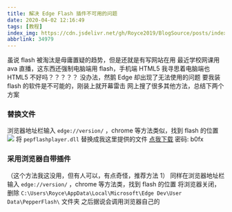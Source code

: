 ```yaml
---
title: 解决 Edge Flash 插件不可用的问题
date: 2020-04-02 12:16:49
tags: [教程]
index_img: https://cdn.jsdelivr.net/gh/Royce2019/BlogSource/posts/index_img/03.webp
abbrlink: 34979
---
```


虽说 flash 被淘汰是毋庸置疑的趋势，但是还就是有写网站在用
最近学校网课用 ava 直播，这东西还强制电脑端用 flash，手机端 HTML5
我寻思着电脑端也 HTML5 不好吗？？？？？
没办法，然鹅 Edge 却出现了无法使用的问题
要我装 flash 的软件是不可能的，刚装上就开幕雷击
网上搜了很多其他方法，总结下两个方案

### 替换文件
浏览器地址栏输入 `edge://version/` ，chrome 等方法类似，找到 flash 的位置
![](https://royce-img.oss-cn-beijing.aliyuncs.com/34979/01.webp)
将 `pepflashplayer.dll` 替换成我这里提供的文件
<a class="BoxButton" href="https://www.lanzous.com/iawvd9a">点我下载</a>
密码: b0fx

### 采用浏览器自带插件
（这个方法我这没用，但有人可以，有点奇怪，推荐方法 1）
同样在浏览器地址栏输入 `edge://version/` ，chrome 等方法类，找到 flash 的位置
将浏览器关闭，删除 `C:\Users\Royce\AppData\Local\Microsoft\Edge Dev\User Data\PepperFlash\` 文件夹
之后据说会调用浏览器自己的
